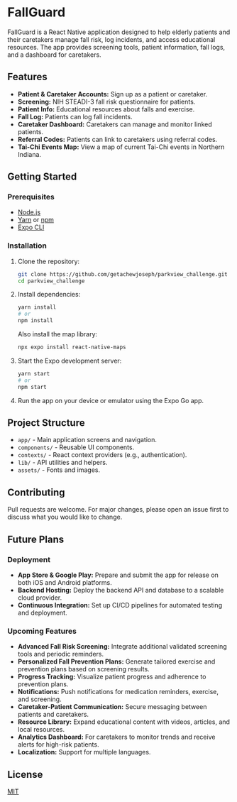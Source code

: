 # FallGuard

FallGuard is a React Native application designed to help elderly patients and their caretakers manage fall risk, log incidents, and access educational resources. The app provides screening tools, patient information, fall logs, and a dashboard for caretakers.

## Features

- **Patient & Caretaker Accounts:** Sign up as a patient or caretaker.
- **Screening:** NIH STEADI-3 fall risk questionnaire for patients.
- **Patient Info:** Educational resources about falls and exercise.
- **Fall Log:** Patients can log fall incidents.
- **Caretaker Dashboard:** Caretakers can manage and monitor linked patients.
- **Referral Codes:** Patients can link to caretakers using referral codes.
- **Tai-Chi Events Map:** View a map of current Tai-Chi events in Northern Indiana.

## Getting Started

### Prerequisites

- [Node.js](https://nodejs.org/)
- [Yarn](https://yarnpkg.com/) or [npm](https://www.npmjs.com/)
- [Expo CLI](https://docs.expo.dev/get-started/installation/)

### Installation

1. Clone the repository:
   ```sh
   git clone https://github.com/getachewjoseph/parkview_challenge.git
   cd parkview_challenge
   ```

2. Install dependencies:
   ```sh
   yarn install
   # or
   npm install
   ```

   Also install the map library:
   ```sh
   npx expo install react-native-maps
   ```

3. Start the Expo development server:
   ```sh
   yarn start
   # or
   npm start
   ```

4. Run the app on your device or emulator using the Expo Go app.

## Project Structure

- `app/` - Main application screens and navigation.
- `components/` - Reusable UI components.
- `contexts/` - React context providers (e.g., authentication).
- `lib/` - API utilities and helpers.
- `assets/` - Fonts and images.

## Contributing

Pull requests are welcome. For major changes, please open an issue first to discuss what you would like to change.

## Future Plans

### Deployment

- **App Store & Google Play:** Prepare and submit the app for release on both iOS and Android platforms.
- **Backend Hosting:** Deploy the backend API and database to a scalable cloud provider.
- **Continuous Integration:** Set up CI/CD pipelines for automated testing and deployment.

### Upcoming Features

- **Advanced Fall Risk Screening:** Integrate additional validated screening tools and periodic reminders.
- **Personalized Fall Prevention Plans:** Generate tailored exercise and prevention plans based on screening results.
- **Progress Tracking:** Visualize patient progress and adherence to prevention plans.
- **Notifications:** Push notifications for medication reminders, exercise, and screening.
- **Caretaker-Patient Communication:** Secure messaging between patients and caretakers.
- **Resource Library:** Expand educational content with videos, articles, and local resources.
- **Analytics Dashboard:** For caretakers to monitor trends and receive alerts for high-risk patients.
- **Localization:** Support for multiple languages.

## License

[MIT](LICENSE)
